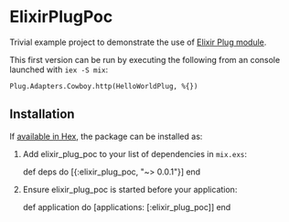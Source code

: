 # ElixirPlugPoc

Trivial example project to demonstrate the use of [Elixir Plug module](https://github.com/elixir-lang/plug).

This first version can be run by executing the following from an console launched with `iex -S mix`:

```
Plug.Adapters.Cowboy.http(HelloWorldPlug, %{})
```


## Installation

If [available in Hex](https://hex.pm/docs/publish), the package can be installed as:

  1. Add elixir_plug_poc to your list of dependencies in `mix.exs`:

        def deps do
          [{:elixir_plug_poc, "~> 0.0.1"}]
        end

  2. Ensure elixir_plug_poc is started before your application:

        def application do
          [applications: [:elixir_plug_poc]]
        end


